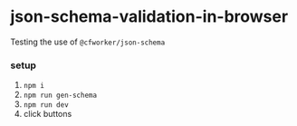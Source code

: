 # json-schema-validation-in-browser  

Testing the use of `@cfworker/json-schema`

### setup

1. `npm i`
1. `npm run gen-schema`
1. `npm run dev`
1. click buttons
